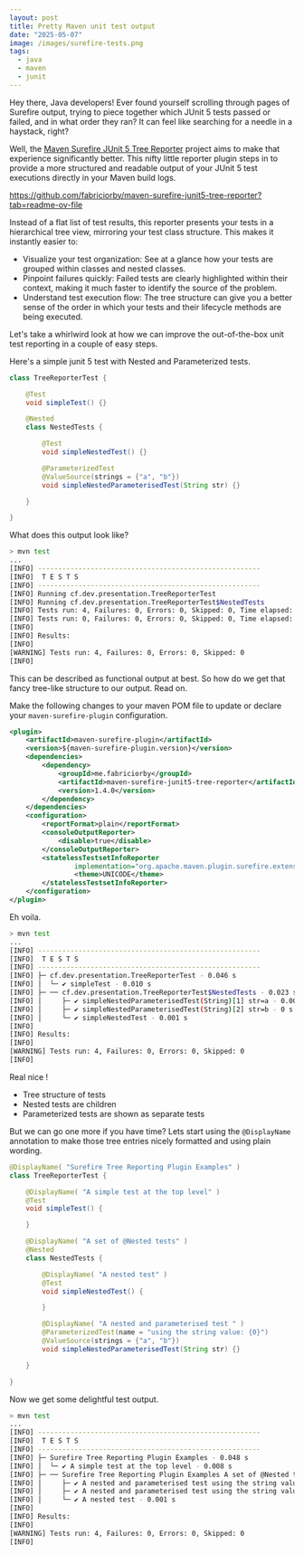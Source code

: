```yaml
---
layout: post
title: Pretty Maven unit test output
date: "2025-05-07"
image: /images/surefire-tests.png
tags:
  - java
  - maven
  - junit
---
```


Hey there, Java developers! Ever found yourself scrolling through pages of Surefire output, trying to piece together which JUnit 5 tests passed or failed, and in what order they ran? It can feel like searching for a needle in a haystack, right?

Well, the [Maven Surefire JUnit 5 Tree Reporter](https://github.com/fabriciorby/maven-surefire-junit5-tree-reporter?tab=readme-ov-file) project aims to make that experience significantly better. This nifty little reporter plugin steps in to provide a more structured and readable output of your JUnit 5 test executions directly in your Maven build logs.

https://github.com/fabriciorby/maven-surefire-junit5-tree-reporter?tab=readme-ov-file

Instead of a flat list of test results, this reporter presents your tests in a hierarchical tree view, mirroring your test class structure. This makes it instantly easier to:

* Visualize your test organization: See at a glance how your tests are grouped within classes and nested classes.
* Pinpoint failures quickly: Failed tests are clearly highlighted within their context, making it much faster to identify the source of the problem.
* Understand test execution flow: The tree structure can give you a better sense of the order in which your tests and their lifecycle methods are being executed.

Let's take a whirlwird look at how we can improve the out-of-the-box unit test reporting in a couple of easy steps.

Here's a simple junit 5 test with Nested and Parameterized tests.

```java
class TreeReporterTest {

	@Test
	void simpleTest() {}

	@Nested
	class NestedTests {

		@Test
		void simpleNestedTest() {}

		@ParameterizedTest
		@ValueSource(strings = {"a", "b"})
		void simpleNestedParameterisedTest(String str) {}

	}

}
```

What does this output look like? 

```bash
> mvn test
...
[INFO] -------------------------------------------------------
[INFO]  T E S T S
[INFO] -------------------------------------------------------
[INFO] Running cf.dev.presentation.TreeReporterTest
[INFO] Running cf.dev.presentation.TreeReporterTest$NestedTests
[INFO] Tests run: 4, Failures: 0, Errors: 0, Skipped: 0, Time elapsed: 0.024 s -- in cf.dev.presentation.TreeReporterTest$NestedTests
[INFO] Tests run: 0, Failures: 0, Errors: 0, Skipped: 0, Time elapsed: 0.043 s -- in cf.dev.presentation.TreeReporterTest
[INFO] 
[INFO] Results:
[INFO] 
[WARNING] Tests run: 4, Failures: 0, Errors: 0, Skipped: 0
[INFO] 
```

This can be described as functional output at best. So how do we get that fancy tree-like structure to our output. Read on.

Make the following changes to your maven POM file to update or declare your `maven-surefire-plugin` configuration.

```xml
<plugin>
    <artifactId>maven-surefire-plugin</artifactId>
    <version>${maven-surefire-plugin.version}</version>
    <dependencies>
        <dependency>
            <groupId>me.fabriciorby</groupId>
            <artifactId>maven-surefire-junit5-tree-reporter</artifactId>
            <version>1.4.0</version>
        </dependency>
    </dependencies>
    <configuration>
        <reportFormat>plain</reportFormat>
        <consoleOutputReporter>
            <disable>true</disable>
        </consoleOutputReporter>
        <statelessTestsetInfoReporter
                implementation="org.apache.maven.plugin.surefire.extensions.junit5.JUnit5StatelessTestsetInfoTreeReporter">
                <theme>UNICODE</theme>
        </statelessTestsetInfoReporter>
    </configuration>
</plugin>
```

Eh voila.

```bash
> mvn test
...
[INFO] -------------------------------------------------------
[INFO]  T E S T S
[INFO] -------------------------------------------------------
[INFO] ├─ cf.dev.presentation.TreeReporterTest - 0.046 s
[INFO] │  └─ ✔ simpleTest - 0.010 s
[INFO] ├─ ── cf.dev.presentation.TreeReporterTest$NestedTests - 0.023 s
[INFO] │     ├─ ✔ simpleNestedParameterisedTest(String)[1] str=a - 0.004 s
[INFO] │     ├─ ✔ simpleNestedParameterisedTest(String)[2] str=b - 0 s
[INFO] │     └─ ✔ simpleNestedTest - 0.001 s
[INFO] 
[INFO] Results:
[INFO] 
[WARNING] Tests run: 4, Failures: 0, Errors: 0, Skipped: 0
[INFO] 
```

Real nice ! 

* Tree structure of tests
* Nested tests are children
* Parameterized tests are shown as separate tests

But we can go one more if you have time? Lets start using the `@DisplayName` annotation to make those tree entries nicely formatted and using plain wording.

```java
@DisplayName( "Surefire Tree Reporting Plugin Examples" )
class TreeReporterTest {

	@DisplayName( "A simple test at the top level" )
	@Test
	void simpleTest() {

	}

	@DisplayName( "A set of @Nested tests" )
	@Nested
	class NestedTests {

		@DisplayName( "A nested test" )
		@Test
		void simpleNestedTest() {

		}

		@DisplayName( "A nested and parameterised test " )
		@ParameterizedTest(name = "using the string value: {0}")
		@ValueSource(strings = {"a", "b"})
		void simpleNestedParameterisedTest(String str) {}

	}

}
```

Now we get some delightful test output.

```bash
> mvn test
...
[INFO] -------------------------------------------------------
[INFO]  T E S T S
[INFO] -------------------------------------------------------
[INFO] ├─ Surefire Tree Reporting Plugin Examples - 0.048 s
[INFO] │  └─ ✔ A simple test at the top level - 0.008 s
[INFO] ├─ ── Surefire Tree Reporting Plugin Examples A set of @Nested tests - 0.022 s
[INFO] │     ├─ ✔ A nested and parameterised test using the string value: a - 0.005 s
[INFO] │     ├─ ✔ A nested and parameterised test using the string value: b - 0.001 s
[INFO] │     └─ ✔ A nested test - 0.001 s
[INFO] 
[INFO] Results:
[INFO] 
[WARNING] Tests run: 4, Failures: 0, Errors: 0, Skipped: 0
[INFO] 
```